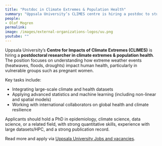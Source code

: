 ```yaml
---
title: "Postdoc in Climate Extremes & Population Health"
summary: "Uppsala University’s CLIMES centre is hiring a postdoc to study the impacts of climate extremes (heatwaves, floods, droughts) on population health, with a focus on vulnerable groups."
people:
- Olof Mogren
permalink: 
image: /images/external-organizations-logos/uu.png
youtube: ""
--- 
```


Uppsala University’s **Centre for Impacts of Climate Extremes (CLIMES)** is hiring a **postdoctoral researcher in climate extremes & population health**.  
The position focuses on understanding how extreme weather events (heatwaves, floods, droughts) impact human health, particularly in vulnerable groups such as pregnant women.  

Key tasks include:  
- Integrating large-scale climate and health datasets  
- Applying advanced statistics and machine learning (including non-linear and spatial models)  
- Working with international collaborators on global health and climate resilience  

Applicants should hold a PhD in epidemiology, climate science, data science, or a related field, with strong quantitative skills, experience with large datasets/HPC, and a strong publication record.  

Read more and apply via [Uppsala University Jobs and vacancies](https://www.uu.se/en/about-uu/join-us/jobs-and-vacancies/job-details?query=856792).  

